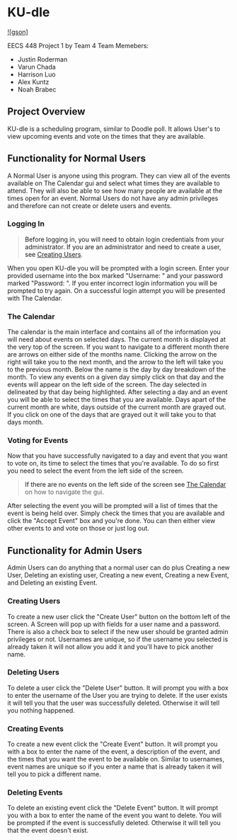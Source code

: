 # <a name="Title"><a/>KU-dle

[![gson]](https://github.com/google/gson)

EECS 448 Project 1 by Team 4
Team Memebers:
  * Justin Roderman
  * Varun Chada
  * Harrison Luo
  * Alex Kuntz
  * Noah Brabec

## <a name="Overview"><a/>Project Overview
KU-dle is a scheduling program, similar to Doodle poll. It allows User's to view upcoming events and vote on the times that they are available.

## <a name="NormUser"><a/>Functionality for Normal Users
A Normal User is anyone using this program. They can view all of the events available on The Calendar gui and select what times they are available to attend. They will also be able to see how many people are available at the times open for an event. Normal Users do not have any admin privileges and therefore can not create or delete users and events.
### <a name="Login"><a/>Logging In
>Before logging in, you will need to obtain login credentials from your administrator. If you are an administrator and need to create a user, see [Creating Users](#CreatingUser).

When you open KU-dle you will be prompted with a login screen. Enter your provided username into the box marked "Username: <Your Username>" and your password marked "Password: <Your Password>". If you enter incorrect login information you will be prompted to try again. On a successful login attempt you will be presented with The Calendar.   
### <a name="TheCalendar"><a/>The Calendar
The calendar is the main interface and contains all of the information you will need about events on selected days. The current month is displayed at the very top of the screen. If you want to navigate to a different month there are arrows on either side of the months name. Clicking the arrow on the right will take you to the next month, and the arrow to the left will take you to the previous month. Below the name is the day by day breakdown of the month. To view any events on a given day simply click on that day and the events will appear on the left side of the screen. The day selected in delineated by that day being highlighted. After selecting a day and an event you will be able to select the times that you are available. Days apart of the current month are white, days outside of the current month are grayed out. If you click on one of the days that are grayed out it will take you to that days month.
### <a name="Voting"><a/>Voting for Events
Now that you have successfully navigated to a day and event that you want to vote on, its time to select the times that you're available. To do so first you need to select the event from the left side of the screen.
>If there are no events on the left side of the screen see [The Calendar](#TheCalendar) on how to navigate the gui.

After selecting the event you will be prompted will a list of times that the event is being held over. Simply check the times that you are available and click the "Accept Event" box and you're done. You can then either view other events to and vote on those or just log out.
## <a name="AdminUser"><a/>Functionality for Admin Users
Admin Users can do anything that a normal user can do plus Creating a new User, Deleting an existing user, Creating a new event, Creating a new Event, and Deleting an existing Event.
### <a name="CreatingUser"><a/>Creating Users
To create a new user click the "Create User" button on the bottom left of the screen. A Screen will pop up with fields for a user name and a password. There is also a check box to select if the new user should be granted admin privileges or not. Usernames are unique, so if the username you selected is already taken it will not allow you add it and you'll have to pick another name.
### <a name="DeleteUser"><a/>Deleting Users
To delete a user click the "Delete User" button. It will prompt you with a box to enter the username of the User you are trying to delete. If the user exists it will tell you that the user was successfully deleted. Otherwise it will tell you nothing happened.
### <a name="CreateEvent"><a/>Creating Events
To create a new event click the "Create Event" button. It will prompt you with a box to enter the name of the event, a description of the event, and the times that you want the event to be available on. Similar to usernames, event names are unique so if you enter a name that is already taken it will tell you to pick a different name.  
### <a name="DeleteEvent"><a/>Deleting Events
To delete an existing event click the "Delete Event" button. It will prompt you with a box to enter the name of the event you want to delete. You will be prompted if the event is successfully deleted. Otherwise it will tell you that the event doesn't exist.
